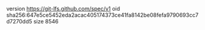 version https://git-lfs.github.com/spec/v1
oid sha256:647e5ce5452eda2acac405174373ce41fa8142be08fefa9790693cc7d7270dd5
size 8546
